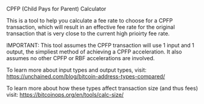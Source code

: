 CPFP (Child Pays for Parent) Calculator

This is a tool to help you calculate a fee rate to choose for a CPFP transaction, which will result in an effective fee rate for the original transaction that is very close to the current high prioirty fee rate.

IMPORTANT: This tool assumes the CPFP transaction will use 1 input and 1 output, the simpliest method of achieving a CPFP acceleration. It also assumes no other CPFP or RBF accelerations are involved.

To learn more about input types and output types, visit:
https://unchained.com/blog/bitcoin-address-types-compared/

To learn more about how these types affect transaction size (and thus fees) visit:
https://bitcoinops.org/en/tools/calc-size/
